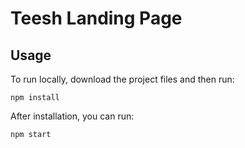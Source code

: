 # Teesh Landing Page

## Usage

To run locally, download the project files and then run:

```
npm install
```

After installation, you can run:

```
npm start
```

